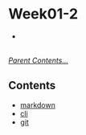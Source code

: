 # Week01-2
-   

<br>*[Parent Contents...](../README.md)*

## Contents
-   [markdown](TIL/markdown.md)
-   [cli](TIL/cli.md)
-   [git](TIL/git.md)